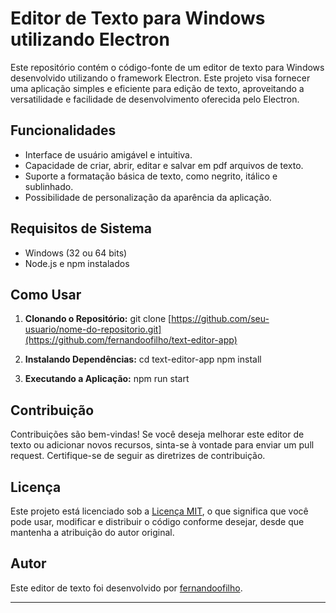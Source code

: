 # Editor de Texto para Windows utilizando Electron

Este repositório contém o código-fonte de um editor de texto para Windows desenvolvido utilizando o framework Electron. Este projeto visa fornecer uma aplicação simples e eficiente para edição de texto, aproveitando a versatilidade e facilidade de desenvolvimento oferecida pelo Electron.

## Funcionalidades

- Interface de usuário amigável e intuitiva.
- Capacidade de criar, abrir, editar e salvar em pdf arquivos de texto.
- Suporte a formatação básica de texto, como negrito, itálico e sublinhado.
- Possibilidade de personalização da aparência da aplicação.

## Requisitos de Sistema

- Windows (32 ou 64 bits)
- Node.js e npm instalados

## Como Usar

1. **Clonando o Repositório:**
git clone [https://github.com/seu-usuario/nome-do-repositorio.git](https://github.com/fernandoofilho/text-editor-app)


2. **Instalando Dependências:**
cd text-editor-app
npm install

3. **Executando a Aplicação:**
npm run start


## Contribuição

Contribuições são bem-vindas! Se você deseja melhorar este editor de texto ou adicionar novos recursos, sinta-se à vontade para enviar um pull request. Certifique-se de seguir as diretrizes de contribuição.

## Licença

Este projeto está licenciado sob a [Licença MIT](LICENSE), o que significa que você pode usar, modificar e distribuir o código conforme desejar, desde que mantenha a atribuição do autor original.

## Autor

Este editor de texto foi desenvolvido por [fernandoofilho](https://github.com/fernandoofilho).

---
